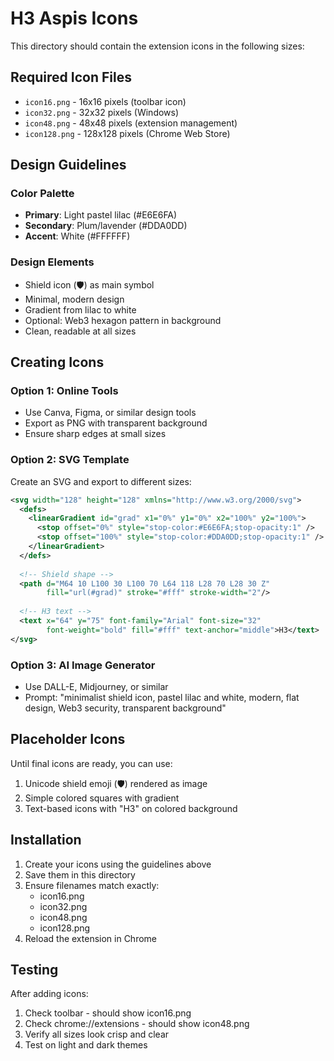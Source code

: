 # H3 Aspis Icons

This directory should contain the extension icons in the following sizes:

## Required Icon Files

- `icon16.png` - 16x16 pixels (toolbar icon)
- `icon32.png` - 32x32 pixels (Windows)
- `icon48.png` - 48x48 pixels (extension management)
- `icon128.png` - 128x128 pixels (Chrome Web Store)

## Design Guidelines

### Color Palette
- **Primary**: Light pastel lilac (#E6E6FA)
- **Secondary**: Plum/lavender (#DDA0DD)
- **Accent**: White (#FFFFFF)

### Design Elements
- Shield icon (🛡️) as main symbol
- Minimal, modern design
- Gradient from lilac to white
- Optional: Web3 hexagon pattern in background
- Clean, readable at all sizes

## Creating Icons

### Option 1: Online Tools
- Use Canva, Figma, or similar design tools
- Export as PNG with transparent background
- Ensure sharp edges at small sizes

### Option 2: SVG Template
Create an SVG and export to different sizes:

```svg
<svg width="128" height="128" xmlns="http://www.w3.org/2000/svg">
  <defs>
    <linearGradient id="grad" x1="0%" y1="0%" x2="100%" y2="100%">
      <stop offset="0%" style="stop-color:#E6E6FA;stop-opacity:1" />
      <stop offset="100%" style="stop-color:#DDA0DD;stop-opacity:1" />
    </linearGradient>
  </defs>
  
  <!-- Shield shape -->
  <path d="M64 10 L100 30 L100 70 L64 118 L28 70 L28 30 Z" 
        fill="url(#grad)" stroke="#fff" stroke-width="2"/>
  
  <!-- H3 text -->
  <text x="64" y="75" font-family="Arial" font-size="32" 
        font-weight="bold" fill="#fff" text-anchor="middle">H3</text>
</svg>
```

### Option 3: AI Image Generator
- Use DALL-E, Midjourney, or similar
- Prompt: "minimalist shield icon, pastel lilac and white, modern, flat design, Web3 security, transparent background"

## Placeholder Icons

Until final icons are ready, you can use:
1. Unicode shield emoji (🛡️) rendered as image
2. Simple colored squares with gradient
3. Text-based icons with "H3" on colored background

## Installation

1. Create your icons using the guidelines above
2. Save them in this directory
3. Ensure filenames match exactly:
   - icon16.png
   - icon32.png
   - icon48.png
   - icon128.png
4. Reload the extension in Chrome

## Testing

After adding icons:
1. Check toolbar - should show icon16.png
2. Check chrome://extensions - should show icon48.png
3. Verify all sizes look crisp and clear
4. Test on light and dark themes

